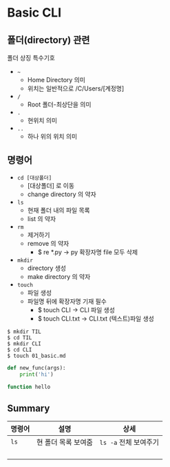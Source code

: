 # Basic CLI

## 폴더(directory) 관련

폴더 상징 특수기호

- `~`
  - Home Directory 의미
  - 위치는 일반적으로 /C/Users/[계정명]
- `/`
  - Root 폴더-최상단을 의미
- `.`
  - 현위치 의미
- `..`
  - 하나 위의 위치 의미

## 명령어

- `cd [대상폴더]`
  - [대상폴더] 로 이동
  - change directory 의 약자
- `ls`
  - 현재 폴더 내의 파일 목록
  - list 의 약자
- `rm`
  - 제거하기
  - remove 의 약자
    - $ re *.py → py 확장자명 file 모두 삭제
- `mkdir`
  - directory 생성
  - make directory 의 약자
- `touch`
  - 파일 생성
  - 파일명 뒤에 확장자명 기재 필수
    - $ touch CLI → CLI 파일 생성
    - $ touch CLI.txt → CLI.txt (텍스트)파일 생성

```
$ mkdir TIL
$ cd TIL
$ mkdir CLI
$ cd CLI
$ touch 01_basic.md
```

```python
def new_func(args):
	print('hi')
```

```javascript
function hello
```



## Summary

| 명령어 | 설명                | 상세                  |
| ------ | ------------------- | --------------------- |
| `ls`   | 현 폴더 목록 보여줌 | `ls -a` 전체 보여주기 |
|        |                     |                       |
|        |                     |                       |
|        |                     |                       |
|        |                     |                       |